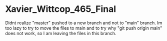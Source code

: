 # Xavier_Wittcop_465_Final
Didnt realize "master" pushed to a new branch and not to "main" branch. Im too lazy to try to move the files to main and to try why "git push origin main" does not work, so I am leaving the files in this branch.
